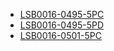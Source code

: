 * [LSB0016-0495-5PC](lsb0016-0495-5pc/LSB0016-0495-5PC.md)
* [LSB0016-0495-5PD](lsb0016-0495-5pd/LSB0016-0495-5PD.md)
* [LSB0016-0501-5PC](lsb0016-0495-5pc/LSB0016-0495-5PC.md)
